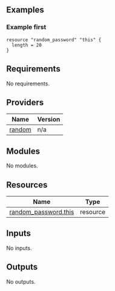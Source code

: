 <!-- BEGIN_TF_DOCS -->
## Examples

### Example first
```
resource "random_password" "this" {
  length = 20
}
```

## Requirements

No requirements.
## Providers

| Name | Version |
|------|---------|
| <a name="provider_random"></a> [random](#provider\_random) | n/a |
## Modules

No modules.
## Resources

| Name | Type |
|------|------|
| [random_password.this](https://registry.terraform.io/providers/hashicorp/random/latest/docs/resources/password) | resource |
## Inputs

No inputs.
## Outputs

No outputs.
<!-- END_TF_DOCS -->
